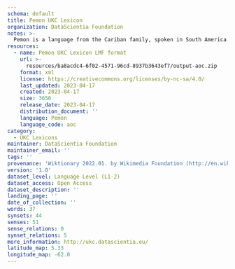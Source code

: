 ```yaml
---
schema: default
title: Pemon UKC Lexicon
organization: DataScientia Foundation
notes: >-
  Pemon is a language from the Cariban family, spoken in South America. The UKC Lexicon of Pemon is represented as a lexico-semantic network. It consists of words, word senses, synsets, as well as sense-level and synset-level relationships.
resources:
  - name: Pemon UKC Lexicon LMF format
    url: >-
      resources/ba8acdc4-6f02-4571-96cd-8937b3643ef7/output-aoc.zip
    format: xml
    license: https://creativecommons.org/licenses/by-nc-sa/4.0/
    last_updated: 2023-04-17
    created: 2023-04-17
    size: 3650
    release_date: 2023-04-17
    distribution_document: ''
    language: Pemon
    language_code: aoc
category:
  - UKC Lexicons
maintainer: DataScientia Foundation
maintainer_email: ''
tags: ''
provenance: 'Wiktionary 2022.01. by Wikimedia Foundation (http://en.wiktionary.org); CogNet 2.1 by Khuyagbaatar Batsuren, National University of Mongolia (http://cognet.ukc.disi.unitn.it); Native Languages of the Americas 2021.11. by Laura Redish and Orrin Lewis (http://www.native-languages.org); Princeton WordNet 2.1 by Princeton University (https://wordnet.princeton.edu)'
version: '1.0'
dataset_level: Language Level (L1-2)
dataset_access: Open Access
dataset_description: ''
landing_page: ''
date_of_collection: ''
words: 37
synsets: 44
senses: 51
sense_relations: 0
synset_relations: 5
more_information: http://ukc.datascientia.eu/
latitude_map: 5.33
longitude_map: -62.0
---
```

